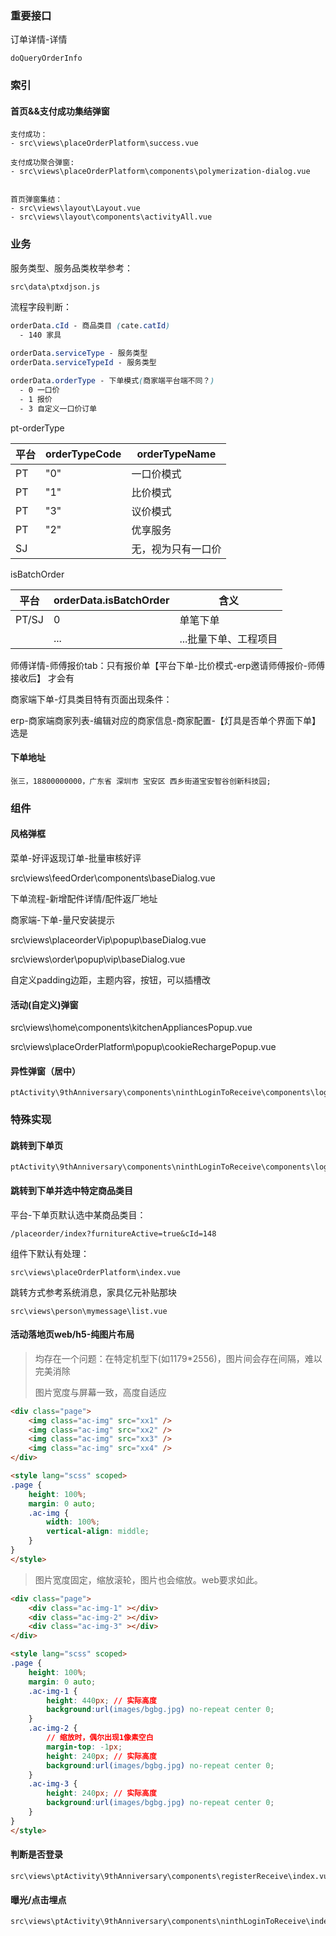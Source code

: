 ### 重要接口

订单详情-详情

```http
doQueryOrderInfo
```



### 索引

#### 首页&&支付成功集结弹窗

```
支付成功：
- src\views\placeOrderPlatform\success.vue

支付成功聚合弹窗:
- src\views\placeOrderPlatform\components\polymerization-dialog.vue


首页弹窗集结：
- src\views\layout\Layout.vue
- src\views\layout\components\activityAll.vue
```



### 业务

服务类型、服务品类枚举参考：

```
src\data\ptxdjson.js
```

流程字段判断：

```css
orderData.cId - 商品类目 (cate.catId)
  - 140 家具
  
orderData.serviceType - 服务类型
orderData.serviceTypeId - 服务类型

orderData.orderType - 下单模式(商家端平台端不同？)
  - 0 一口价
  - 1 报价
  - 3 自定义一口价订单
```

pt-orderType

| 平台 | **orderTypeCode** | **orderTypeName**  |
| ---- | ----------------- | ------------------ |
| PT   | "0"               | 一口价模式         |
| PT   | "1"               | 比价模式           |
| PT   | "3"               | 议价模式           |
| PT   | "2"               | 优享服务           |
| SJ   |                   | 无，视为只有一口价 |

isBatchOrder

| 平台  | orderData.isBatchOrder | 含义                  |
| ----- | ---------------------- | --------------------- |
| PT/SJ | 0                      | 单笔下单              |
|       | ...                    | ...批量下单、工程项目 |



师傅详情-师傅报价tab：只有报价单【平台下单-比价模式-erp邀请师傅报价-师傅接收后】 才会有



商家端下单-灯具类目特有页面出现条件：

erp-商家端商家列表-编辑对应的商家信息-商家配置-【灯具是否单个界面下单】选是



#### 下单地址

```
张三，18800000000，广东省 深圳市 宝安区 西乡街道宝安智谷创新科技园;
```



### 组件

#### 风格弹框

菜单-好评返现订单-批量审核好评

src\views\feedOrder\components\baseDialog.vue

下单流程-新增配件详情/配件返厂地址



商家端-下单-量尺安装提示

src\views\placeorderVip\popup\baseDialog.vue

src\views\order\popup\vip\baseDialog.vue

自定义padding边距，主题内容，按钮，可以插槽改



#### 活动(自定义)弹窗

src\views\home\components\kitchenAppliancesPopup.vue

src\views\placeOrderPlatform\popup\cookieRechargePopup.vue



#### 异性弹窗（居中）

```
ptActivity\9thAnniversary\components\ninthLoginToReceive\components\loginReceivePop.vue
```





### 特殊实现

#### 跳转到下单页

```
ptActivity\9thAnniversary\components\ninthLoginToReceive\components\loginReceivePop.vue
```



#### 跳转到下单并选中特定商品类目

平台-下单页默认选中某商品类目：

```
/placeorder/index?furnitureActive=true&cId=148
```

组件下默认有处理：

```
src\views\placeOrderPlatform\index.vue
```

跳转方式参考系统消息，家具亿元补贴那块

```
src\views\person\mymessage\list.vue
```





#### 活动落地页web/h5-纯图片布局

> 均存在一个问题：在特定机型下(如1179*2556)，图片间会存在间隔，难以完美消除
>
> 图片宽度与屏幕一致，高度自适应

```html
<div class="page">
	<img class="ac-img" src="xx1" />
	<img class="ac-img" src="xx2" />
	<img class="ac-img" src="xx3" />
	<img class="ac-img" src="xx4" />
</div>

<style lang="scss" scoped>
.page {
    height: 100%;
    margin: 0 auto;
    .ac-img {
        width: 100%;
        vertical-align: middle;
    }
}
</style>
```

> 图片宽度固定，缩放滚轮，图片也会缩放。web要求如此。

```html
<div class="page">
	<div class="ac-img-1" ></div>
    <div class="ac-img-2" ></div>
    <div class="ac-img-3" ></div>
</div>

<style lang="scss" scoped>
.page {
    height: 100%;
    margin: 0 auto;
    .ac-img-1 {
    	height: 440px; // 实际高度
        background:url(images/bgbg.jpg) no-repeat center 0;
    }
    .ac-img-2 {
        // 缩放时，偶尔出现1像素空白
        margin-top: -1px;
    	height: 240px; // 实际高度
        background:url(images/bgbg.jpg) no-repeat center 0;
    }
    .ac-img-3 {
    	height: 240px; // 实际高度
        background:url(images/bgbg.jpg) no-repeat center 0;
    }
}
</style>
```



#### 判断是否登录

```
src\views\ptActivity\9thAnniversary\components\registerReceive\index.vue
```



#### 曝光/点击埋点

```
src\views\ptActivity\9thAnniversary\components\ninthLoginToReceive\index.vue
```

